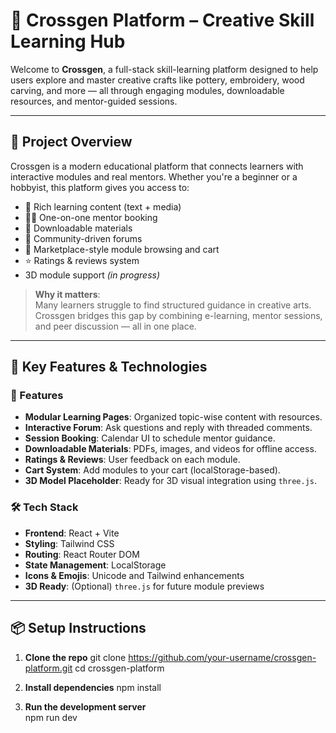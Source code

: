 # 🎨 Crossgen Platform – Creative Skill Learning Hub

Welcome to **Crossgen**, a full-stack skill-learning platform designed to help users explore and master creative crafts like pottery, embroidery, wood carving, and more — all through engaging modules, downloadable resources, and mentor-guided sessions.

---

## 🌟 Project Overview

Crossgen is a modern educational platform that connects learners with interactive modules and real mentors. Whether you're a beginner or a hobbyist, this platform gives you access to:

- 📘 Rich learning content (text + media)
- 🧑‍🏫 One-on-one mentor booking
- 📁 Downloadable materials
- 💬 Community-driven forums
- 🛒 Marketplace-style module browsing and cart
- ⭐ Ratings & reviews system
- 3D module support *(in progress)*

> **Why it matters**:  
> Many learners struggle to find structured guidance in creative arts. Crossgen bridges this gap by combining e-learning, mentor sessions, and peer discussion — all in one place.

---

## 🚀 Key Features & Technologies

### 🧩 Features

- **Modular Learning Pages**: Organized topic-wise content with resources.
- **Interactive Forum**: Ask questions and reply with threaded comments.
- **Session Booking**: Calendar UI to schedule mentor guidance.
- **Downloadable Materials**: PDFs, images, and videos for offline access.
- **Ratings & Reviews**: User feedback on each module.
- **Cart System**: Add modules to your cart (localStorage-based).
- **3D Model Placeholder**: Ready for 3D visual integration using `three.js`.

### 🛠️ Tech Stack

- **Frontend**: React + Vite
- **Styling**: Tailwind CSS
- **Routing**: React Router DOM
- **State Management**: LocalStorage
- **Icons & Emojis**: Unicode and Tailwind enhancements
- **3D Ready**: (Optional) `three.js` for future module previews

---

## 📦 Setup Instructions

1. **Clone the repo**
    git clone https://github.com/your-username/crossgen-platform.git
    cd crossgen-platform

2. **Install dependencies**
    npm install

3. **Run the development server**    
    npm run dev